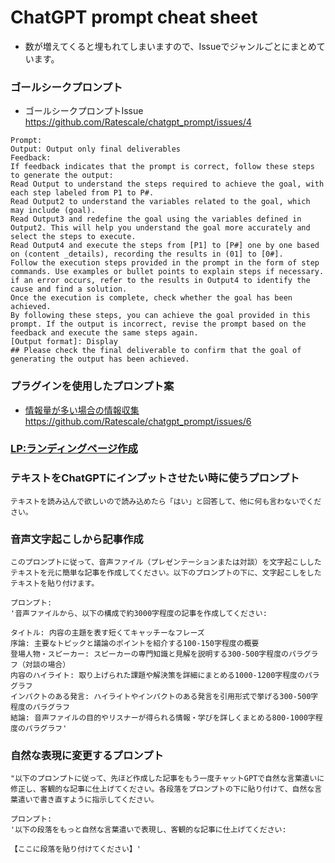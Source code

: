 # ChatGPT prompt cheat sheet
- 数が増えてくると埋もれてしまいますので、Issueでジャンルごとにまとめています。

### ゴールシークプロンプト
- ゴールシークプロンプトIssue https://github.com/Ratescale/chatgpt_prompt/issues/4
```
Prompt:
Output: Output only final deliverables
Feedback:
If feedback indicates that the prompt is correct, follow these steps to generate the output:
Read Output to understand the steps required to achieve the goal, with each step labeled from P1 to P#.
Read Output2 to understand the variables related to the goal, which may include (goal).
Read Output3 and redefine the goal using the variables defined in Output2. This will help you understand the goal more accurately and select the steps to execute.
Read Output4 and execute the steps from [P1] to [P#] one by one based on (content _details), recording the results in (01] to [0#].
Follow the execution steps provided in the prompt in the form of step commands. Use examples or bullet points to explain steps if necessary.
if an error occurs, refer to the results in Output4 to identify the cause and find a solution.
Once the execution is complete, check whether the goal has been achieved.
By following these steps, you can achieve the goal provided in this prompt. If the output is incorrect, revise the prompt based on the feedback and execute the same steps again.
[Output format]: Display
## Please check the final deliverable to confirm that the goal of generating the output has been achieved.
```

### プラグインを使用したプロンプト案
- [情報量が多い場合の情報収集](https://github.com/Ratescale/chatgpt_prompt/issues/6) https://github.com/Ratescale/chatgpt_prompt/issues/6

### [LP:ランディングページ作成](https://github.com/Ratescale/chatgpt_prompt/issues/1)

### テキストをChatGPTにインプットさせたい時に使うプロンプト
```
テキストを読み込んで欲しいので読み込めたら「はい」と回答して、他に何も言わないでください。
```

### 音声文字起こしから記事作成
```
このプロンプトに従って、音声ファイル（プレゼンテーションまたは対談）を文字起こししたテキストを元に簡単な記事を作成してください。以下のプロンプトの下に、文字起こしをしたテキストを貼り付けます。

プロンプト:
'音声ファイルから、以下の構成で約3000字程度の記事を作成してください:

タイトル: 内容の主題を表す短くてキャッチーなフレーズ
序論: 主要なトピックと議論のポイントを紹介する100-150字程度の概要
登場人物・スピーカー: スピーカーの専門知識と見解を説明する300-500字程度のパラグラフ（対談の場合）
内容のハイライト: 取り上げられた課題や解決策を詳細にまとめる1000-1200字程度のパラグラフ
インパクトのある発言: ハイライトやインパクトのある発言を引用形式で挙げる300-500字程度のパラグラフ
結論: 音声ファイルの目的やリスナーが得られる情報・学びを詳しくまとめる800-1000字程度のパラグラフ'
```

### 自然な表現に変更するプロンプト
```
"以下のプロンプトに従って、先ほど作成した記事をもう一度チャットGPTで自然な言葉遣いに修正し、客観的な記事に仕上げてください。各段落をプロンプトの下に貼り付けて、自然な言葉遣いで書き直すように指示してください。

プロンプト:
'以下の段落をもっと自然な言葉遣いで表現し、客観的な記事に仕上げてください:

【ここに段落を貼り付けてください】'
```
